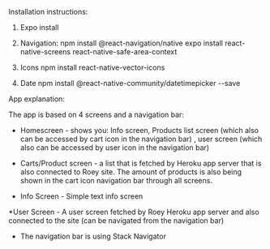Installation instructions:
1. Expo install

2. Navigation:
npm install @react-navigation/native
expo install react-native-screens react-native-safe-area-context

3. Icons
npm install react-native-vector-icons

4. Date
npm install @react-native-community/datetimepicker --save


App explanation:

The app is based on 4 screens and a navigation bar:
* Homescreen - shows you: Info screen, Products list screen (which also can be accessed by cart icon in the navigation bar) , user screen (which also can be accessed by user icon in the navigation bar)

* Carts/Product screen - a list that is fetched by Heroku app server that is also connected to Roey site. The amount of products is also being shown in the cart icon navigation bar through all screens.

* Info Screen - Simple text info screen

*User Screen - A user screen fetched by Roey Heroku app server and also connected to the site (can be navigated from the navigation bar) 

* The navigation bar is using  Stack Navigator

